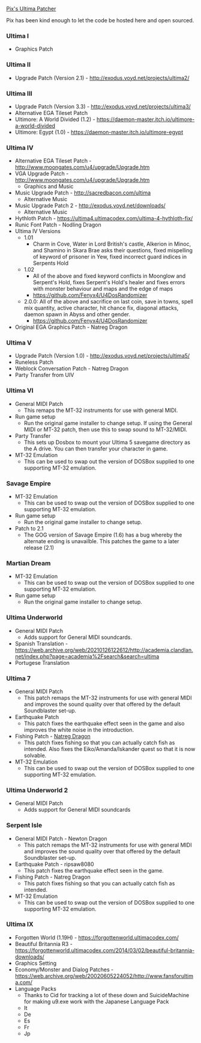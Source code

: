 [Pix's Ultima Patcher](https://www.pixsoriginadventures.co.uk/category/ultima-patcher/)

Pix has been kind enough to let the code be hosted here and open sourced.

### Ultima I
* Graphics Patch

### Ultima II
* Upgrade Patch (Version 2.1) - http://exodus.voyd.net/projects/ultima2/

### Ultima III
* Upgrade Patch (Version 3.3) - http://exodus.voyd.net/projects/ultima3/
* Alternative EGA Tileset Patch 
* Ultimore: A World Divided (1.2) - https://daemon-master.itch.io/ultimore-a-world-divided
* Ultimore: Egypt (1.0) - https://daemon-master.itch.io/ultimore-egypt

### Ultima IV
* Alternative EGA Tileset Patch - http://www.moongates.com/u4/upgrade/Upgrade.htm
* VGA Upgrade Patch - http://www.moongates.com/u4/upgrade/Upgrade.htm
  - Graphics and Music
* Music Upgrade Patch - http://sacredbacon.com/ultima
  - Alternative Music
* Music Upgrade Patch 2 - http://exodus.voyd.net/downloads/
  - Alternative Music
* Hythloth Patch - https://ultima4.ultimacodex.com/ultima-4-hythloth-fix/
* Runic Font Patch - Nodling Dragon
* Ultima IV Versions
  - 1.01
    - Charm in Cove, Water in Lord British's castle, Alkerion in Minoc, and Shamino in Skara Brae asks their questions, fixed mispelling of keyword of prisoner in Yew, fixed incorrect guard indices in Serpents Hold
  - 1.02
    - All of the above and fixed keyword conflicts in Moonglow and Serpent's Hold, fixes Serpent's Hold's healer and fixes errors with monster behaviour and maps and the edge of maps 
    - https://github.com/Fenyx4/U4DosRandomizer
  - 2.0.0: All of the above and sacrifice on last coin, save in towns, spell mix quantity, active character, hit chance fix, diagonal attacks, daemon spawn in Abyss and other gender.
    - https://github.com/Fenyx4/U4DosRandomizer
* Original EGA Graphics Patch - Natreg Dragon

### Ultima V
* Upgrade Patch (Version 1.0) - http://exodus.voyd.net/projects/ultima5/
* Runeless Patch
* Weblock Conversation Patch - Natreg Dragon
* Party Transfer from UIV

### Ultima VI
* General MIDI Patch 
  - This remaps the MT-32 instruments for use with general MIDI. 
* Run game setup 
  - Run the original game installer to change setup. If using the General MIDI or MT-32 patch, then use this to swap sound to MT-32/MIDI.
* Party Transfer 
  - This sets up Dosbox to mount your Ultima 5 savegame directory as the A drive. You can then transfer your character in game.  
* MT-32 Emulation 
  - This can be used to swap out the version of DOSBox supplied to one supporting MT-32 emulation.

### Savage Empire
* MT-32 Emulation 
  - This can be used to swap out the version of DOSBox supplied to one supporting MT-32 emulation.
* Run game setup 
  - Run the original game installer to change setup.
* Patch to 2.1
  - The GOG version of Savage Empire (1.6) has a bug whereby the alternate ending is unavailble. This patches the game to a later release (2.1)

### Martian Dream
* MT-32 Emulation 
  - This can be used to swap out the version of DOSBox supplied to one supporting MT-32 emulation.
* Run game setup 
  - Run the original game installer to change setup.

### Ultima Underworld
* General MIDI Patch 
  - Adds support for General MIDI soundcards.
* Spanish Translation - https://web.archive.org/web/20210126122612/http://academia.clandlan.net/index.php?page=academia%2Fsearch&search=ultima
* Portugese Translation

### Ultima 7
* General MIDI Patch 
  - This patch remaps the MT-32 instruments for use with general MIDI and improves the sound quality over that offered by the default Soundblaster set-up.
* Earthquake Patch
  - This patch fixes the earthquake effect seen in the game and also improves the white noise in the introduction.
* Fishing Patch - [Natreg Dragon](https://www.facebook.com/groups/UltimaDragons/permalink/10156908034553797/)
  - This patch fixes fishing so that you can actually catch fish as intended. Also fixes the Eiko/Amanda/Iskander quest so that it is now solvable.
* MT-32 Emulation
  - This can be used to swap out the version of DOSBox supplied to one supporting MT-32 emulation.

### Ultima Underworld 2
* General MIDI Patch 
  - Adds support for General MIDI soundcards

### Serpent Isle
* General MIDI Patch - Newton Dragon
  - This patch remaps the MT-32 instruments for use with general MIDI and improves the sound quality over that offered by the default Soundblaster set-up.
* Earthquake Patch - ripsaw8080
  - This patch fixes the earthquake effect seen in the game.
* Fishing Patch - Natreg Dragon
  - This patch fixes fishing so that you can actually catch fish as intended.
* MT-32 Emulation
  - This can be used to swap out the version of DOSBox supplied to one supporting MT-32 emulation.

### Ultima IX
* Forgotten World (1.19H) - https://forgottenworld.ultimacodex.com/
* Beautiful Britannia R3 - https://forgottenworld.ultimacodex.com/2014/03/02/beautiful-britannia-downloads/
* Graphics Setting
* Economy/Monster and Dialog Patches - https://web.archive.org/web/20020605224052/http://www.fansforultima.com/
* Language Packs
  - Thanks to Cid for tracking a lot of these down and SuicideMachine for making u9.exe work with the Japanese Language Pack
  - It
  - De
  - Es
  - Fr
  - Jp

